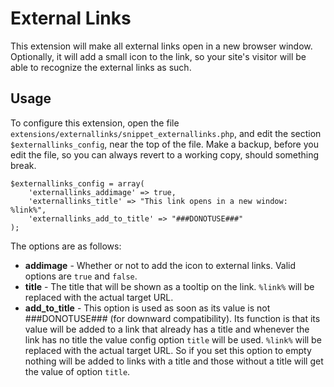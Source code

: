 
External Links
==============

This extension will make all external links open in a new browser window.
Optionally, it will add a small icon to the link, so your site's visitor will be
able to recognize the external links as such.


Usage
-----

To configure this extension, open the file
`extensions/externallinks/snippet_externallinks.php`, and edit the section
`$externallinks_config`, near the top of the file. Make a backup, before you edit the file, so you can
always revert to a working copy, should something break.

    $externallinks_config = array(
        'externallinks_addimage' => true,
        'externallinks_title' => "This link opens in a new window: %link%",
		'externallinks_add_to_title' => "###DONOTUSE###"
    );


The options are as follows:

  * **addimage** - Whether or not to add the icon to external links. Valid options are `true` and `false`.
  * **title** - The title that will be shown as a tooltip on the link. `%link%` will be replaced with the actual target URL.
  * **add\_to\_title** - This option is used as soon as its value is not ###DONOTUSE### (for downward compatibility).
  Its function is that its value will be added to a link that already has a title and whenever the link has no title
  the value config option `title` will be used. `%link%` will be replaced with the actual target URL.
  So if you set this option to empty nothing will be added to links with a title and those without a title will get the 
  value of option `title`.
